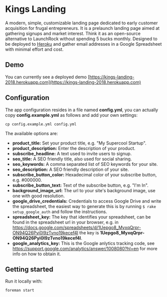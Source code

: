 # Kings Landing

A modern, simple, customizable landing page dedicated to early customer acquisition for frugal entrepreneurs. It is a prelaunch landing page aimed at gathering signups and market interest. Think it as an open-source alternative to LaunchRock without spending 5 bucks monthly. Designed to be deployed to [Heroku](https://www.heroku.com/) and gather email addresses in a Google Spreadsheet with minimal effort and cost.

## Demo

You can currently see a deployed demo [https://kings-landing-2018.herokuapp.com](https://kings-landing-2018.herokuapp.com)

## Configuration

The app configuration resides in a file named **config.yml**, you can actually copy **config.example.yml** as follows and add your own settings:

```console
cp config.example.yml config.yml
```

The available options are:

* **product_title:** Set your product title, e.g. "My Supercool Startup".
* **product_description:** Enter the description of your product.
* **subscribe_headline:** A text used to invite users to signup.
* **seo_title:** A SEO friendly title, also used for social sharing.
* **seo_keywords:** A comma separated list of SEO keywords for your site.
* **seo_description:** A SEO friendly description of your site.
* **subscribe_button_color:** Hexadecimal color of your subscribe button, e.g. #000000.
* **subscribe_button_text:** Text of the subscribe button, e.g. "I'm In".
* **background_image_url:** The url to your site's background image, use one with good resolution.
* **google_drive_credentials:** Credentials to access Google Drive and write the spreadsheet, the easiest way to generate this is by running `$ rake setup_google_auth` and follow the instructions.
* **spreadsheet_key:** The key that identifies your spreadsheet, can be found in the spreadsheet url in your browser, e.g. in https://docs.google.com/spreadsheets/d/1Uepgo8_MyxqQrpr-ON94Q26Pyi0I9zTvno19kecef4I the key is **1Uepgo8_MyxqQrpr-ON94Q26Pyi0I9zTvno19kecef4I**.
* **google_analytics_key:** This is the Google anlytics tracking code, see https://support.google.com/analytics/answer/1008080?hl=en for more info on how to obtain it.

## Getting started

Run it locally with:

```console
foreman start
```
